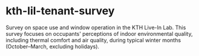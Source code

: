 # kth-lil-tenant-survey
Survey on space use and window operation in the KTH Live-In Lab. This survey focuses on occupants' perceptions of indoor environmental quality, including thermal comfort and air quality, during typical winter months (October–March, excluding holidays).
